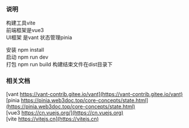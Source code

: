 ### 说明
构建工具vite  
前端框架是vue3  
UI框架 是vant 
状态管理pinia  

安装 npm install  
启动 npm run dev  
打包 npm run build 构建结束文件在dist目录下  

### 相关文档
[vant https://vant-contrib.gitee.io/vant](https://vant-contrib.gitee.io/vant)   
[pinia https://pinia.web3doc.top/core-concepts/state.html](https://pinia.web3doc.top/core-concepts/state.html)   
[vue3 https://cn.vuejs.org/](https://cn.vuejs.org)  
[vite https://vitejs.cn](https://vitejs.cn)  
